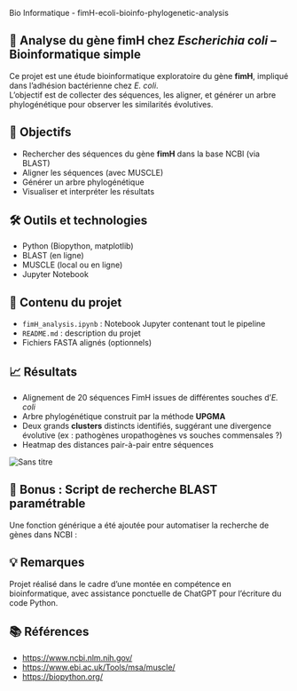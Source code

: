 Bio Informatique - fimH-ecoli-bioinfo-phylogenetic-analysis

## 🧬 Analyse du gène fimH chez *Escherichia coli* – Bioinformatique simple

Ce projet est une étude bioinformatique exploratoire du gène **fimH**, impliqué dans l’adhésion bactérienne chez *E. coli*.  
L’objectif est de collecter des séquences, les aligner, et générer un arbre phylogénétique pour observer les similarités évolutives.

## 📌 Objectifs
- Rechercher des séquences du gène **fimH** dans la base NCBI (via BLAST)
- Aligner les séquences (avec MUSCLE)
- Générer un arbre phylogénétique
- Visualiser et interpréter les résultats

## 🛠️ Outils et technologies
- Python (Biopython, matplotlib)
- BLAST (en ligne)
- MUSCLE (local ou en ligne)
- Jupyter Notebook

## 📁 Contenu du projet
- `fimH_analysis.ipynb` : Notebook Jupyter contenant tout le pipeline
- `README.md` : description du projet
- Fichiers FASTA alignés (optionnels)

## 📈 Résultats
- Alignement de 20 séquences FimH issues de différentes souches d’*E. coli*
- Arbre phylogénétique construit par la méthode **UPGMA**
- Deux grands **clusters** distincts identifiés, suggérant une divergence évolutive (ex : pathogènes uropathogènes vs souches commensales ?)
- Heatmap des distances pair-à-pair entre séquences

![Sans titre](https://github.com/user-attachments/assets/1189ede7-f5ac-47e6-af6a-3c859a6fd6ae)

## 🧩 Bonus : Script de recherche BLAST paramétrable

Une fonction générique a été ajoutée pour automatiser la recherche de gènes dans NCBI :

## 💡 Remarques
Projet réalisé dans le cadre d’une montée en compétence en bioinformatique, avec assistance ponctuelle de ChatGPT pour l’écriture du code Python.

## 📚 Références
- https://www.ncbi.nlm.nih.gov/
- https://www.ebi.ac.uk/Tools/msa/muscle/
- https://biopython.org/
